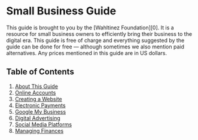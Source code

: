 # Small Business Guide

This guide is brought to you by the [Wahltinez Foundation][0]. It is a resource for small business
owners to efficiently bring their business to the digital era. This guide is free of charge and
everything suggested by the guide can be done for free — although sometimes we also mention paid
alternatives. Any prices mentioned in this guide are in US dollars.

## Table of Contents

1. [About This Guide](#about-this-guide)
1. [Online Accounts](#online-accounts)
1. [Creating a Website](#creating-a-website)
1. [Electronic Payments](#electronic-payments)
1. [Google My Business](#google-my-business)
1. [Digital Advertising](#digital-advertising)
1. [Social Media Platforms](#social-media-platforms)
1. [Managing Finances](#managing-finances)
